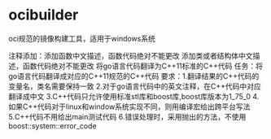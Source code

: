 # ocibuilder
oci规范的镜像构建工具，适用于windows系统




注释添加：添加函数中文描述，函数代码绝对不能更改
        添加类或者结构体中文描述，函数代码绝对不能更改
        将go语言代码翻译为C++11标准的C++代码
任务：将go语言代码翻译成对应的C++11规范的C++代码
要求：1.翻译结果的C++代码的变量名，类名需要保持一致
2.对于go语言代码中的英文注释，在C++代码中对应翻译成中文
3.C++代码只允许使用标准stl库和boost库,boost库版本为1_75_0
4.如果C++代码对于linux和window系统实现不同，则用编译宏给出跨平台写法
5.C++代码不用给出main测试代码
6.错误处理时，采用抛出的方法，不使用boost::system::error_code
